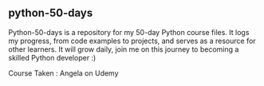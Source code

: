 ## python-50-days
Python-50-days is a repository for my 50-day Python course files. It logs my progress, from code examples to projects, and serves as a resource for other learners. 
It will grow daily, join me on this journey to becoming a skilled Python developer :)

Course Taken : Angela on Udemy
